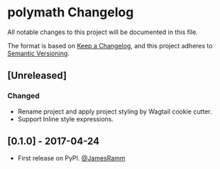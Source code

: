 # polymath Changelog

All notable changes to this project will be documented in this file.

The format is based on [Keep a Changelog](https://keepachangelog.com/en/1.0.0/),
and this project adheres to [Semantic Versioning](https://semver.org/spec/v2.0.0.html).

## [Unreleased]

### Changed

- Rename project and apply project styling by Wagtail cookie cutter.
- Support Inline style expressions.

## [0.1.0] - 2017-04-24

- First release on PyPI. [@JamesRamm](https://github.com/JamesRamm)
